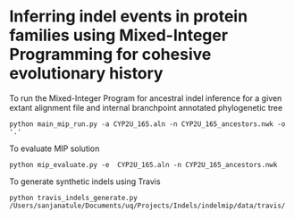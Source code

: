 # Inferring indel events in protein families using Mixed-Integer Programming for cohesive evolutionary history


To run the Mixed-Integer Program for ancestral indel inference for a given extant alignment file and internal branchpoint annotated phylogenetic tree

```
python main_mip_run.py -a CYP2U_165.aln -n CYP2U_165_ancestors.nwk -o '.'
```

To evaluate MIP solution 
```
python mip_evaluate.py -e  CYP2U_165.aln -n CYP2U_165_ancestors.nwk
```

To generate synthetic indels using Travis
```
python travis_indels_generate.py /Users/sanjanatule/Documents/uq/Projects/Indels/indelmip/data/travis/
```
